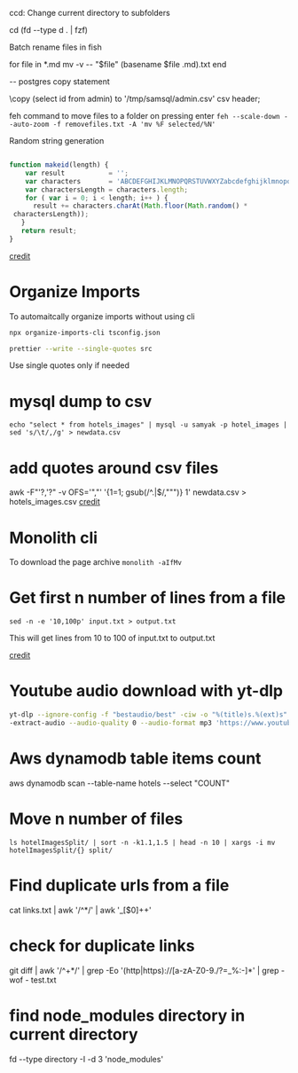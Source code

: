 ccd: Change current directory to subfolders

cd (fd --type d . | fzf)

Batch rename files in fish

for file in *.md
    mv -v -- "$file" (basename $file .md).txt 
end

-- postgres copy statement

\copy (select id from admin) to '/tmp/samsql/admin.csv' csv header;

feh command to move files to a folder on pressing enter
`feh --scale-down --auto-zoom -f removefiles.txt -A 'mv %F selected/%N'`

Random string generation

```js

function makeid(length) {
    var result           = '';
    var characters       = 'ABCDEFGHIJKLMNOPQRSTUVWXYZabcdefghijklmnopqrstuvwxyz0123456789';
    var charactersLength = characters.length;
    for ( var i = 0; i < length; i++ ) {
      result += characters.charAt(Math.floor(Math.random() * 
 charactersLength));
   }
   return result;
}
```
[credit](https://stackoverflow.com/a/1349426)


# Organize Imports

To automaitcally organize imports without using cli

```bash
npx organize-imports-cli tsconfig.json

prettier --write --single-quotes src

```

Use single quotes only if needed


# mysql dump to csv
`echo "select * from hotels_images" | mysql -u samyak -p hotel_images | sed 's/\t/,/g' > newdata.csv`

# add quotes around csv files
awk -F"'?,'?" -v OFS='","' '{$1=$1; gsub(/^.|$/,"\"")} 1' newdata.csv > hotels_images.csv
[credit](https://stackoverflow.com/a/36062929)

# Monolith cli
To download the page archive
`monolith -aIfMv`

# Get first n number of lines from a file

`sed -n -e '10,100p' input.txt > output.txt`

This will get lines from 10 to 100 of input.txt to output.txt

[credit](https://unix.stackexchange.com/a/138400)

# Youtube audio download with yt-dlp

```bash
yt-dlp --ignore-config -f "bestaudio/best" -ciw -o "%(title)s.%(ext)s" -v -
-extract-audio --audio-quality 0 --audio-format mp3 'https://www.youtube.com/watch?v=qCTMq7xvdXU'
```

# Aws dynamodb table items count
 aws dynamodb scan --table-name hotels --select "COUNT"

# Move n number of files
```
ls hotelImagesSplit/ | sort -n -k1.1,1.5 | head -n 10 | xargs -i mv hotelImagesSplit/{} split/
```

# Find duplicate urls from a file
cat links.txt | awk '/^\*/' | awk '_[$0]++'

# check for duplicate links


git diff | awk '/^\+\*/' | grep -Eo '(http|https)://[a-zA-Z0-9./?=_%:-]*' | grep -wof - test.txt

# find node_modules directory in current directory

fd --type directory -I -d 3 'node_modules'


